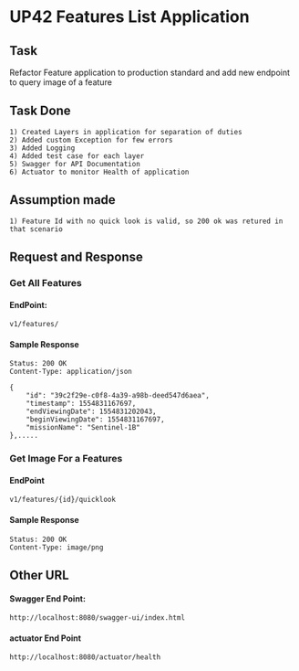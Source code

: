 # UP42 Features List Application

## Task

Refactor Feature application to production standard and add new endpoint to query image of a feature

## Task Done

    1) Created Layers in application for separation of duties
    2) Added custom Exception for few errors
    3) Added Logging
    4) Added test case for each layer
    5) Swagger for API Documentation
    6) Actuator to monitor Health of application

## Assumption made

    1) Feature Id with no quick look is valid, so 200 ok was retured in that scenario

## Request and Response

### Get All Features

#### EndPoint: 
    v1/features/

#### Sample Response

    Status: 200 OK
    Content-Type: application/json

    {
        "id": "39c2f29e-c0f8-4a39-a98b-deed547d6aea",
        "timestamp": 1554831167697,
        "endViewingDate": 1554831202043,
        "beginViewingDate": 1554831167697,
        "missionName": "Sentinel-1B"
    },.....

### Get Image For a Features

#### EndPoint 
    v1/features/{id}/quicklook

#### Sample Response

    Status: 200 OK
    Content-Type: image/png

## Other URL

#### Swagger End Point: 
    
    http://localhost:8080/swagger-ui/index.html

#### actuator End Point

    http://localhost:8080/actuator/health

    

    